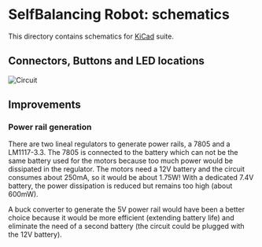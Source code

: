 # SelfBalancing Robot: schematics
This directory contains schematics for [KiCad](http://kicad-pcb.org) suite.

## Connectors, Buttons and LED locations
![Circuit](doc/images/circuit.jpg)

## Improvements

### Power rail generation
There are two lineal regulators to generate power rails, a 7805 and a LM1117-3.3. The 7805 is connected to the battery which can not be the same battery used for the motors because too much power would be dissipated in the regulator. The motors need a 12V battery and the circuit consumes about 250mA, so it would be about 1.75W! With a dedicated 7.4V battery, the power dissipation is reduced but remains too high (about 600mW). 

A buck converter to generate the 5V power rail would have been a better choice because it would be more efficient (extending battery life) and eliminate the need of a second battery (the circuit could be plugged with the 12V battery).
